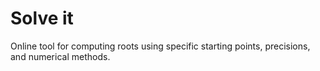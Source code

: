 # Solve it

Online tool for computing roots using specific starting points, precisions, and numerical methods.
